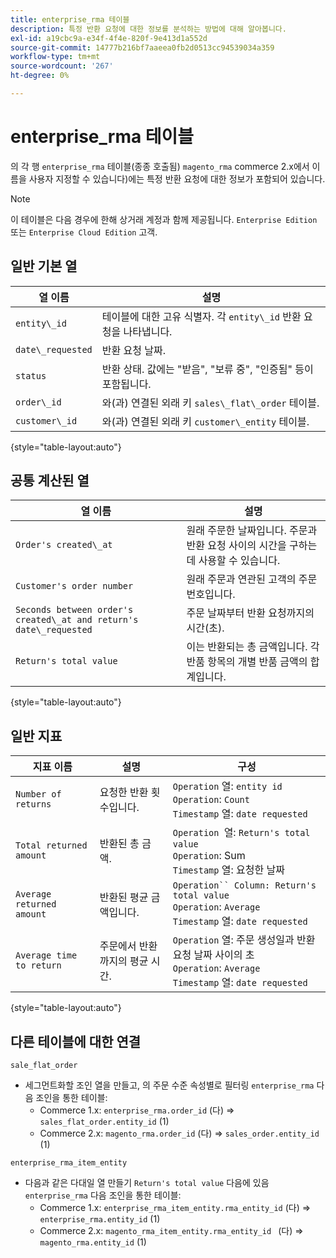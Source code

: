 ```yaml
---
title: enterprise_rma 테이블
description: 특정 반환 요청에 대한 정보를 분석하는 방법에 대해 알아봅니다.
exl-id: a19cbc9a-e34f-4f4e-820f-9e413d1a552d
source-git-commit: 14777b216bf7aaeea0fb2d0513cc94539034a359
workflow-type: tm+mt
source-wordcount: '267'
ht-degree: 0%

---
```


# enterprise_rma 테이블

의 각 행 `enterprise_rma` 테이블(종종 호출됨) `magento_rma` commerce 2.x에서 이름을 사용자 지정할 수 있습니다)에는 특정 반환 요청에 대한 정보가 포함되어 있습니다.

>[!NOTE]
>
>이 테이블은 다음 경우에 한해 상거래 계정과 함께 제공됩니다. `Enterprise Edition` 또는 `Enterprise Cloud Edition` 고객.

## 일반 기본 열

| **열 이름** | **설명** |
|---|---|
| `entity\_id` | 테이블에 대한 고유 식별자. 각 `entity\_id` 반환 요청을 나타냅니다. |
| `date\_requested` | 반환 요청 날짜. |
| `status` | 반환 상태. 값에는 &quot;받음&quot;, &quot;보류 중&quot;, &quot;인증됨&quot; 등이 포함됩니다. |
| `order\_id` | 와(과) 연결된 외래 키 `sales\_flat\_order` 테이블. |
| `customer\_id` | 와(과) 연결된 외래 키 `customer\_entity` 테이블. |

{style="table-layout:auto"}

## 공통 계산된 열

| **열 이름** | **설명** |
|---|---|
| `Order's created\_at` | 원래 주문한 날짜입니다. 주문과 반환 요청 사이의 시간을 구하는 데 사용할 수 있습니다. |
| `Customer's order number` | 원래 주문과 연관된 고객의 주문 번호입니다. |
| `Seconds between order's created\_at and return's date\_requested` | 주문 날짜부터 반환 요청까지의 시간(초). |
| `Return's total value` | 이는 반환되는 총 금액입니다. 각 반품 항목의 개별 반품 금액의 합계입니다. |

{style="table-layout:auto"}

## 일반 지표

| **지표 이름** | **설명** | **구성** |
|---|---|---|
| `Number of returns` | 요청한 반환 횟수입니다. | `Operation` 열: `entity id`<br>`Operation`: `Count`<br>`Timestamp` 열: `date requested` |
| `Total returned amount` | 반환된 총 금액. | `Operation `열: `Return's total value`<br>`Operation`: Sum<br>`Timestamp` 열: 요청한 날짜 |
| `Average returned amount` | 반환된 평균 금액입니다. | `Operation`` Column: Return's total value`<br>`Operation`: `Average`<br>`Timestamp` 열: `date requested` |
| `Average time to return` | 주문에서 반환까지의 평균 시간. | `Operation` 열: 주문 생성일과 반환 요청 날짜 사이의 초<br>`Operation`: `Average`<br>`Timestamp` 열: `date requested` |

{style="table-layout:auto"}

## 다른 테이블에 대한 연결

`sale_flat_order`

* 세그먼트화할 조인 열을 만들고, 의 주문 수준 속성별로 필터링 `enterprise_rma` 다음 조인을 통한 테이블:
   * Commerce 1.x: `enterprise_rma.order_id` (다) => `sales_flat_order.entity_id` (1)
   * Commerce 2.x: `magento_rma.order_id` (다) => `sales_order.entity_id` (1)

`enterprise_rma_item_entity`

* 다음과 같은 다대일 열 만들기 `Return's total value` 다음에 있음 `enterprise_rma` 다음 조인을 통한 테이블:
   * Commerce 1.x: `enterprise_rma_item_entity.rma_entity_id` (다) => `enterprise_rma.entity_id` (1)
   * Commerce 2.x: `magento_rma_item_entity.rma_entity_id ` (다) => `magento_rma.entity_id` (1)
